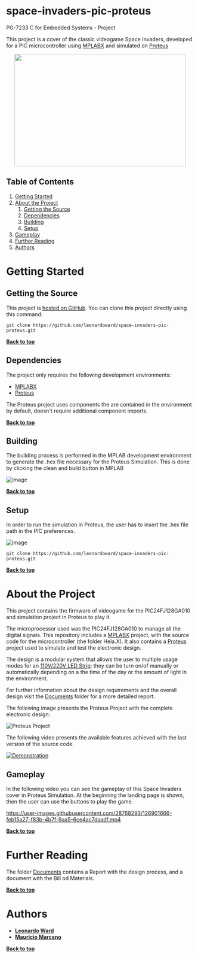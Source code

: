 # space-invaders-pic-proteus
PG-7233 C for Embedded Systems - Project 

This project is a cover of the classic videogame Space Invaders, developed for a PIC microcontroller using [MPLABX](https://www.microchip.com/en-us/development-tools-tools-and-software/mplab-x-ide) and simulated on [Proteus](https://www.labcenter.com/simulation/)

<p align="center">
  <img width="460" height="300" src="https://user-images.githubusercontent.com/28768293/126903327-ac1e11a1-48b3-4996-8c43-2b72ceaed79f.gif">
</p>

## Table of Contents

1. [Getting Started](#getting-started) 
2. [About the Project](#about-the-project)
    1. [Getting the Source](#getting-the-source)
    2. [Dependencies](#dependencies)
    3. [Building](#building)
    4. [Setup](#building)
3. [Gameplay](#gameplay)
4. [Further Reading](#further-reading)
5. [Authors](#authors)


# Getting Started

## Getting the Source

This project is [hosted on GitHub](https://github.com/leonardoward/space-invaders-pic-proteus/). You can clone this project directly using this command:

```
git clone https://github.com/leonardoward/space-invaders-pic-proteus.git
```

**[Back to top](#table-of-contents)**

## Dependencies

The project only requires the following development environments:

* [MPLABX](https://www.microchip.com/en-us/development-tools-tools-and-software/mplab-x-ide)
* [Proteus](https://www.labcenter.com/simulation/)

The Proteus project uses components the are contained in the environment by default, doesn't require additional component imports.

**[Back to top](#table-of-contents)**

## Building

The building process is performed in the MPLAB development environment to generate the .hex file necessary for the Proteus Simulation. This is done by clicking the clean and build button in MPLAB

![image](https://user-images.githubusercontent.com/28768293/126903758-0a11274c-aba8-4513-a006-905f81e4ee40.png)


**[Back to top](#table-of-contents)**

## Setup

In order to run the simulation in Proteus, the user has to insert the .hex file path in the PIC preferences.

![image](https://user-images.githubusercontent.com/28768293/126903713-456fe6f5-4ce0-4bc2-a401-e80e21da7085.png)


```
git clone https://github.com/leonardoward/space-invaders-pic-proteus.git
```

**[Back to top](#table-of-contents)**

# About the Project

This project contains the firmware of videogame for the PIC24FJ128GA010 and simulation project in Proteus to play it. 

The microprocessor used was the PIC24FJ128GA010 to manage all the digital signals. This repository includes a [MPLABX](https://www.microchip.com/en-us/development-tools-tools-and-software/mplab-x-ide) project, with the source code for the microcontroller (the folder Hela.X). It also contains a [Proteus](https://www.labcenter.com/simulation/) project  used to simulate and test the electronic design.

The design is a modular system that allows the user to multiple usage modes for an [110V/220V LED Strip](https://es.aliexpress.com/item/1005001989354694.html?spm=a2g0o.productlist.0.0.15731814f4HM3v&algo_pvid=82597dfd-2696-4544-87ad-ca4784616c1c&algo_expid=82597dfd-2696-): they can be turn on/of manually or automatically depending on a the time of the day or the amount of light in the environment.

For further information about the design requirements and the overall design visit the [Documents](https://github.com/leonardoward/Sensor-Based-Ambient-Lights/tree/main/Documents) folder for a more detailed report.



The following image presents the Proteus Project with the complete electronic design:

![Proteus Project](./images/proteus_schematic.png)

The following video presents the available features achieved with the last version of the source code.

[![Demonstration](./images/demonstration.jpeg)](https://youtu.be/3KqcJgEQBLA "Demostración Proyecto 2 HELA - Luces inteligentes")


## Gameplay

In the following video you can see the gameplay of this Space Invaders cover in Proteus Simulation.
At the beginning the landing page is shown, then the user can use the buttons to play the game. 

https://user-images.githubusercontent.com/28768293/126901666-feb15a27-f83b-4b7f-9aa5-6ce4ac7daadf.mp4


**[Back to top](#table-of-contents)**

# Further Reading

The folder [Documents](https://github.com/leonardoward/Sensor-Based-Ambient-Lights/tree/main/Documents) contains a Report with the design process, and a document with the Bill od Materials.

**[Back to top](#table-of-contents)**

# Authors

* **[Leonardo Ward](https://github.com/leonardoward)**
* **[Mauricio Marcano](https://github.com/rinripper)**


**[Back to top](#table-of-contents)**
